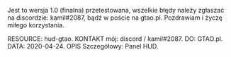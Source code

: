 Jest to wersja 1.0 (finalna) przetestowana, wszelkie błędy należy zgłaszać na discordzie: kamil#2087, bądź w poście na gtao.pl.
Pozdrawiam i życzę miłego korzystania.

RESOURCE: hud-gtao.
KONTAKT mój: discord / kamil#2087.
DO: GTAO.pl.
DATA: 2020-04-24.
OPIS Szczegółowy: Panel HUD.
